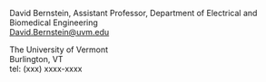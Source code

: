 David Bernstein, Assistant Professor, Department of Electrical and Biomedical Engineering \
[David.Bernstein@uvm.edu](mailto:david.bernstein@uvm.edu)

The University of Vermont\
Burlington, VT\
tel: (xxx) xxxx-xxxx

